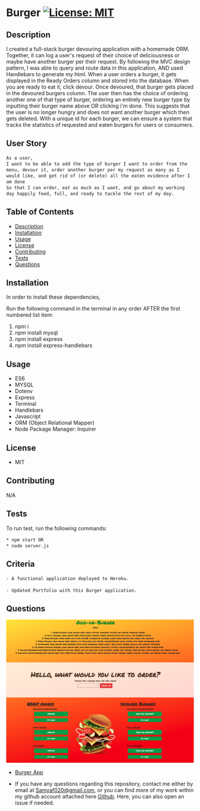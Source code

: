 # Burger [![License: MIT](https://img.shields.io/badge/License-MIT-yellow.svg)](https://opensource.org/licenses/MIT)

## Description

I created a full-stack burger devouring application with a homemade ORM. Together, it can log a user's request of their choice of deliciousness or maybe have another burger per their request. By following the MVC design pattern, I was able to query and route data in this application, AND used Handlebars to generate my html. When a user orders a burger, it gets displayed in the Ready Orders column and stored into the database. When you are ready to eat it, click devour. Once devoured, that burger gets placed in the devoured burgers column. The user then has the choice of ordering another one of that type of burger, ordering an entirely new burger type by inputting their burger name above OR clicking i'm done. This suggests that the user is no longer hungry and does not want another burger which then gets deleted. With a unique id for each burger, we can ensure a system that tracks the statistics of requested and eaten burgers for users or consumers.

## User Story
```
As a user,
I want to be able to add the type of burger I want to order from the menu, devour it, order another burger per my request as many as I would like, and get rid of (or delete) all the eaten evidence after I am done 
So that I can order, eat as much as I want, and go about my working day happily feed, full, and ready to tackle the rest of my day.
```

## Table of Contents
* [Description](#description)
* [Installation](#installation)
* [Usage](#usage)
* [License](#license)
* [Contributing](#contributing)
* [Tests](#tests)
* [Questions](#questions)

## Installation 

In order to install these dependencies, 

Run the following command in the terminal in any order AFTER the first numbered list item:

1. npm i 
2. npm install mysql
3. npm install express
4. npm install express-handlebars



## Usage
 
* ES6
* MYSQL
* Dotenv
* Express
* Terminal
* Handlebars
* Javascript
* ORM (Object Relational Mapper)
* Node Package Manager: Inquirer

## License

* MIT

## Contributing 

N/A

## Tests

To run test, run the following commands:

```
* npm start OR
* node server.js 
```

## Criteria
```
- A functional application deployed to Heroku.

- Updated Portfolio with this Burger application.
```

## Questions

![GitHub Logo](./public/assets/images/BurgerDemo.png)

* [Burger App](https://immense-lake-44688.herokuapp.com/)

* If you have any questions regarding this repository, contact me either by email at Samyaf020@gmail.com, or you can find more of my work within my github account attached here [Github](https://github.com/Samya129). Here, you can also open an issue if needed.
